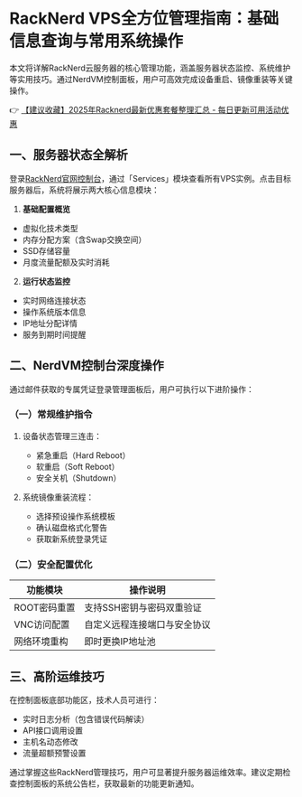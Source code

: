 # RackNerd VPS全方位管理指南：基础信息查询与常用系统操作

本文将详解RackNerd云服务器的核心管理功能，涵盖服务器状态监控、系统维护等实用技巧。通过NerdVM控制面板，用户可高效完成设备重启、镜像重装等关键操作。

👉 [【建议收藏】2025年Racknerd最新优惠套餐整理汇总 - 每日更新可用活动优惠](https://bit.ly/Rack_Nerd)

## 一、服务器状态全解析
登录[RackNerd官网控制台](https://bit.ly/Rack_Nerd)，通过「Services」模块查看所有VPS实例。点击目标服务器后，系统将展示两大核心信息模块：

1. **基础配置概览**  
- 虚拟化技术类型
- 内存分配方案（含Swap交换空间）
- SSD存储容量
- 月度流量配额及实时消耗

2. **运行状态监控**  
- 实时网络连接状态
- 操作系统版本信息
- IP地址分配详情
- 服务到期时间提醒

## 二、NerdVM控制台深度操作
通过邮件获取的专属凭证登录管理面板后，用户可执行以下进阶操作：

### （一）常规维护指令
1. 设备状态管理三连击：
   - 紧急重启（Hard Reboot）
   - 软重启（Soft Reboot） 
   - 安全关机（Shutdown）

2. 系统镜像重装流程：
   - 选择预设操作系统模板
   - 确认磁盘格式化警告
   - 获取新系统登录凭证

### （二）安全配置优化
| 功能模块        | 操作说明                     |
|-----------------|------------------------------|
| ROOT密码重置    | 支持SSH密钥与密码双重验证    |
| VNC访问配置     | 自定义远程连接端口与安全协议 |
| 网络环境重构    | 即时更换IP地址池             |

## 三、高阶运维技巧
在控制面板底部功能区，技术人员可进行：
- 实时日志分析（包含错误代码解读）
- API接口调用设置
- 主机名动态修改
- 流量超额预警设置

通过掌握这些RackNerd管理技巧，用户可显著提升服务器运维效率。建议定期检查控制面板的系统公告栏，获取最新的功能更新通知。